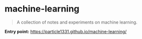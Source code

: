 # machine-learning

> A collection of notes and experiments on machine learning.

**Entry point:** https://particle1331.github.io/machine-learning/



